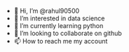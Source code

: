 - 👋 Hi, I’m @rahul90500
- 👀 I’m interested in data science
- 🌱 I’m currently learning python
- 💞️ I’m looking to collaborate on github
- 📫 How to reach me my account

<!---
rahul90500/rahul90500 is a ✨ special ✨ repository because its `README.md` (this file) appears on your GitHub profile.
You can click the Preview link to take a look at your changes.
--->
